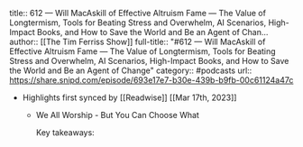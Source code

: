 title:: 612 —  Will MacAskill of Effective Altruism Fame — The Value of Longtermism, Tools for Beating Stress and Overwhelm, AI Scenarios, High-Impact Books, and How to Save the World and Be an Agent of Chan...
author:: [[The Tim Ferriss Show]]
full-title:: "\#612 —  Will MacAskill of Effective Altruism Fame — The Value of Longtermism, Tools for Beating Stress and Overwhelm, AI Scenarios, High-Impact Books, and How to Save the World and Be an Agent of Change"
category:: #podcasts
url:: https://share.snipd.com/episode/693e17e7-b30e-439b-b9fb-00c61124a47c

- Highlights first synced by [[Readwise]] [[Mar 17th, 2023]]
	- We All Worship - But You Can Choose What
	  
	  Key takeaways:
